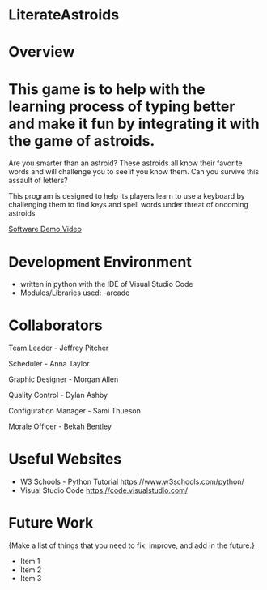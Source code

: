 # LiterateAstroids

# Overview
This game is to help with the learning process of typing better and make it fun by integrating it with the game of astroids. 
=======
Are you smarter than an astroid? These astroids all know their favorite words and will challenge you to see if you know them. Can you survive this assault of letters?

This program is designed to help its players learn to use a keyboard by challenging them to find keys and spell words under threat of oncoming astroids


[Software Demo Video](http://youtube.link.goes.here)

# Development Environment

 - written in python with the IDE of Visual Studio Code
 - Modules/Libraries used: 
    -arcade

# Collaborators


Team Leader - Jeffrey Pitcher 

Scheduler - Anna Taylor  

Graphic Designer - Morgan Allen 

Quality Control - Dylan Ashby 

Configuration Manager - Sami Thueson 

Morale Officer - Bekah Bentley 


# Useful Websites

* W3 Schools - Python Tutorial https://www.w3schools.com/python/
* Visual Studio Code https://code.visualstudio.com/

# Future Work

{Make a list of things that you need to fix, improve, and add in the future.}
* Item 1
* Item 2
* Item 3
